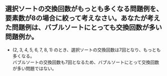 ## 選択ソートの交換回数がもっとも多くなる問題例を、要素数が8の場合に絞って考えなさい。あなたが考えた問題例は、バブルソートにとっても交換回数が多い問題例か。
- (2, 3, 4, 5, 6, 7, 8, 1) のとき、選択ソートの交換回数は7回となり、もっとも多くなる。  
  バブルソートの交換回数も7回となるため、バブルソートにとって交換回数が多い問題ではない。
